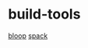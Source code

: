# build-tools

[bloop](https://github.com/scalacenter/bloop)
[spack](https://github.com/spack/spack)
